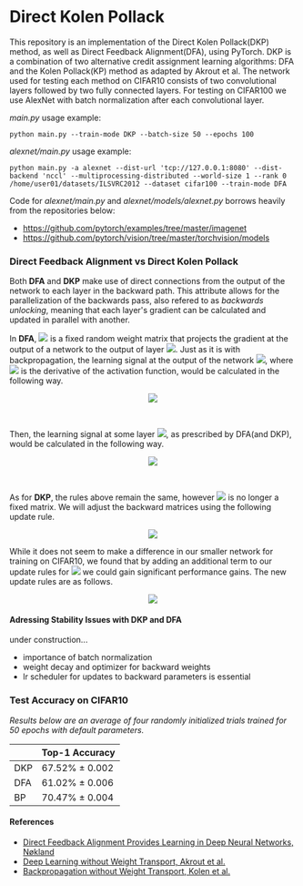 # Direct Kolen Pollack
This repository is an implementation of the Direct Kolen Pollack(DKP) method, as well as Direct Feedback Alignment(DFA), using PyTorch. DKP is a combination of two alternative credit assignment learning algorithms: DFA and the Kolen Pollack(KP) method as adapted by Akrout et al. The network used for testing each method on CIFAR10 consists of two convolutional layers followed by two fully connected layers. For testing on CIFAR100 we use AlexNet with batch normalization after each convolutional layer.

*main.py* usage example:
```
python main.py --train-mode DKP --batch-size 50 --epochs 100
```

*alexnet/main.py* usage example:
```
python main.py -a alexnet --dist-url 'tcp://127.0.0.1:8080' --dist-backend 'nccl' --multiprocessing-distributed --world-size 1 --rank 0 /home/user01/datasets/ILSVRC2012 --dataset cifar100 --train-mode DFA
```
Code for *alexnet/main.py* and *alexnet/models/alexnet.py* borrows heavily from the repositories below:
* https://github.com/pytorch/examples/tree/master/imagenet
* https://github.com/pytorch/vision/tree/master/torchvision/models

### Direct Feedback Alignment vs Direct Kolen Pollack
Both **DFA** and **DKP** make use of direct connections from the output of the network to each layer in the backward path. This attribute allows for the parallelization of the backwards pass, also refered to as *backwards unlocking*, meaning that each layer's gradient can be calculated and updated in parallel with another.

In **DFA**, <img src="https://render.githubusercontent.com/render/math?math=B_{\ell}"> is a fixed random weight matrix that projects the gradient at the output of a network to the output of layer <img src="https://render.githubusercontent.com/render/math?math=\ell - 1">. Just as it is with backpropagation, the learning signal at the output of the network <img src="https://render.githubusercontent.com/render/math?math=\delta_{k}">, where <img src="https://render.githubusercontent.com/render/math?math=f'()"> is the derivative of the activation function, would be calculated in the following way.
<p align="center"><img src="https://render.githubusercontent.com/render/math?math=\delta_{k} = error\odot f'(a_{k})"></p></br>

Then, the learning signal at some layer <img src="https://render.githubusercontent.com/render/math?math=\ell - 1">, as prescribed by DFA(and DKP), would be calculated in the following way.
<p align="center"><img src="https://render.githubusercontent.com/render/math?math=\delta_{\ell-1} = \delta_{k}\cdot B_{\ell}\odot f'(a_{\ell-1})"></p></br>
  
As for **DKP**, the rules above remain the same, however <img src="https://render.githubusercontent.com/render/math?math=B_{\ell}"> is no longer a fixed matrix. We will adjust the backward matrices using the following update rule.
<p align="center"><img src="https://render.githubusercontent.com/render/math?math=\nabla B_{\ell} = - \delta_{k}^T\cdot a_{\ell - 1}"></p>

While it does not seem to make a difference in our smaller network for training on CIFAR10, we found that by adding an additional term to our update rules for <img src="https://render.githubusercontent.com/render/math?math=B_{\ell}"> we could gain significant performance gains. The new update rules are as follows.
<p align="center"><img src="https://render.githubusercontent.com/render/math?math=\nabla B_{\ell} = - (\delta_{k}^T\cdot a_{\ell - 1} %2B a_{k}^T\cdot\delta_{\ell - 1})"></p>

#### Adressing Stability Issues with DKP and DFA
under construction...
- importance of batch normalization
- weight decay and optimizer for backward weights
- lr scheduler for updates to backward parameters is essential

### Test Accuracy on CIFAR10

*Results below are an average of four randomly initialized trials trained for 50 epochs with default parameters.*

|               |  Top-1 Accuracy  |
| ------------- | ---------------- |
|      DKP      | 67.52% ± 0.002   |
|      DFA      | 61.02% ± 0.006   |
|      BP       | 70.47% ± 0.004   |


#### References

- <a href="http://papers.nips.cc/paper/6441-direct-feedback-alignment-provides-learning-in-deep-neural-networks.pdf" target="_blank">Direct Feedback Alignment Provides Learning in
Deep Neural Networks, Nøkland</a>
- <a href="https://arxiv.org/pdf/1904.05391.pdf" target="_blank">Deep Learning without Weight Transport, Akrout et al.</a>
- <a href="https://ieeexplore.ieee.org/document/374486" target="_blank">Backpropagation without Weight Transport, Kolen et al.</a>
